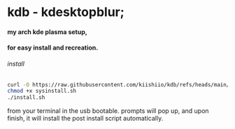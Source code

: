 # kdb - kdesktopblur;
#### my arch kde plasma setup,
#### for easy install and recreation.

###### install
```bash
curl -O https://raw.githubusercontent.com/kiishiio/kdb/refs/heads/main/sysinstall.sh
chmod +x sysinstall.sh
./install.sh
```
from your terminal in the usb bootable.
prompts will pop up, and upon finish, it will install the post install script automatically.

